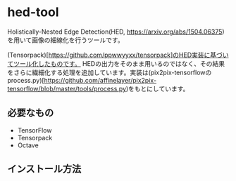 <!-- -*- coding: utf-8 -*- -->
# hed-tool

Holistically-Nested Edge Detection(HED, https://arxiv.org/abs/1504.06375)を用いて画像の細線化を行うツールです。

(Tensorpack)[https://github.com/ppwwyyxx/tensorpack]のHED実装に基づいてツール化したものです。
HEDの出力をそのまま用いるのではなく、その結果をさらに繊細化する処理を追加しています。実装は(pix2pix-tensorflowのprocess.py)[https://github.com/affinelayer/pix2pix-tensorflow/blob/master/tools/process.py)をもとにしています。

## 必要なもの

* TensorFlow
* Tensorpack
* Octave

## インストール方法


